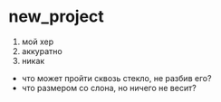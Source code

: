 # new_project
1) мой хер
2) аккуратно
3) никак
- что может пройти сквозь стекло, не разбив его?
- что размером со слона, но ничего не весит?
